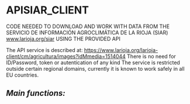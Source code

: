 # APISIAR_CLIENT

CODE NEEDED TO DOWNLOAD AND WORK WITH DATA FROM THE SERVICIO DE INFORMACIÓN AGROCLIMÁTICA DE LA RIOJA (SIAR) www.larioja.org/siar USING THE PROVIDED API

The API service is described at: https://www.larioja.org/larioja-client/cm/agricultura/images?idMmedia=1514044 
There is no need for ID/Password, token or autentication of any kind
The service is restricted outside certain regional domains, currently it is known to work safely in all EU countries. 

*Main functions:*
- 

